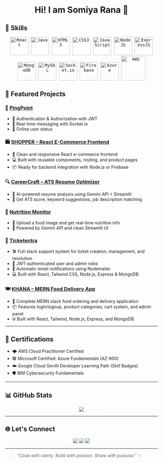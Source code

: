 

<h1 align="center">Hi! I am Somiya Rana 👋</h1>




## 🧠 Skills 
<p align="center"> 
  <kbd> <img src="https://cdn.jsdelivr.net/gh/devicons/devicon/icons/react/react-original.svg" title="React" width="60" /> </kbd> 
  <kbd> <img src="https://cdn.jsdelivr.net/gh/devicons/devicon/icons/java/java-original.svg" title="Java" width="60" /> </kbd> 
  <kbd> <img src="https://cdn.jsdelivr.net/gh/devicons/devicon/icons/html5/html5-original.svg" title="HTML5" width="60" /> </kbd> 
  <kbd> <img src="https://cdn.jsdelivr.net/gh/devicons/devicon/icons/css3/css3-original.svg" title="CSS3" width="60" /> </kbd> 
  <kbd> <img src="https://cdn.jsdelivr.net/gh/devicons/devicon/icons/javascript/javascript-original.svg" title="JavaScript" width="60" /> </kbd> 
  <kbd> <img src="https://cdn.jsdelivr.net/gh/devicons/devicon/icons/nodejs/nodejs-original.svg" title="NodeJS" width="60" /> </kbd> 
  <kbd> <img src="https://cdn.jsdelivr.net/gh/devicons/devicon/icons/express/express-original.svg" title="ExpressJS" width="60" /> </kbd> 
  <kbd> <img src="https://cdn.jsdelivr.net/gh/devicons/devicon/icons/mongodb/mongodb-original.svg" title="MongoDB" width="60" /> </kbd> 
  <kbd> <img src="https://cdn.jsdelivr.net/gh/devicons/devicon/icons/mysql/mysql-original.svg" title="MySQL" width="60" /> </kbd> 
  <kbd> <img src="https://cdn.jsdelivr.net/gh/devicons/devicon/icons/socketio/socketio-original.svg" title="Socket.io" width="60" /> </kbd> 
  <kbd> <img src="https://cdn.jsdelivr.net/gh/devicons/devicon/icons/firebase/firebase-plain.svg" title="Firebase" width="60" /> </kbd> 
  <kbd> <img src="https://cdn.jsdelivr.net/gh/devicons/devicon/icons/azure/azure-original.svg" title="Azure" width="60" /> </kbd> 
  <kbd> <img src="https://upload.wikimedia.org/wikipedia/commons/9/93/Amazon_Web_Services_Logo.svg" title="AWS" width="80" /> </kbd> 
</p>



## 💼 Featured Projects

### 💬 [PingPoint](https://github.com/SomiyaRana/PingPoint)  

- 🎃 Authentication & Authorization with JWT  
- 👾 Real-time messaging with Socket.io  
- 🚀 Online user status


### 🛍️ [SHOPPER – React E-Commerce Frontend](https://github.com/SomiyaRana/SHOPPER)  

- 🛒 Clean and responsive React e-commerce frontend  
- 💻 Built with reusable components, routing, and product pages  
- 📦 Ready for backend integration with Node.js or Firebase  

### 🔍 [CareerCraft – ATS Resume Optimizer](https://github.com/SomiyaRana/CareerCraft)  

- 🎯 AI-powered resume analysis using Gemini API + Streamlit  
- 🧠 Get ATS score, keyword suggestions, job description matching  

### 🥗 [Nutrition Monitor](https://github.com/SomiyaRana/NutritionMonitor)  

- 🍲 Upload a food image and get real-time nutrition info  
- 🤖 Powered by Gemini API and clean Streamlit UI  

### 🎫 [Ticketentra](https://github.com/SomiyaRana/Ticketentra)  
 
- 🛠️ Full-stack support system for ticket creation, management, and resolution  
- 🔐 JWT-authenticated user and admin roles  
- 📧 Automatic email notifications using Nodemailer  
- 💻 Built with React, Tailwind CSS, Node.js, Express & MongoDB  

### 🍽️ [KHANA – MERN Food Delivery App](https://github.com/SomiyaRana/KHANA)  
- 🍛 Complete MERN stack food ordering and delivery application  
- 📦 Features login/signup, product categories, cart system, and admin panel  
- 🌐 Built with React, Tailwind, Node.js, Express, and MongoDB  

---

## 📄 Certifications
- 🌩️ AWS Cloud Practitioner  Certified
- 🟦 Microsoft Certified: Azure Fundamentals (AZ-900)  
- ☁️ Google Cloud GenAI Developer Learning Path (Skill Badges)  
- 🛡️ IBM Cybersecurity Fundamentals  

---

## 📊 GitHub Stats

<p align="center">
  <img src="https://github-readme-stats.vercel.app/api/top-langs/?username=SomiyaRana&layout=compact&theme=tokyonight&hide_border=true"/>

</p>

---

## 🌐 Let's Connect

<p align="center">
  <a href="mailto:somyarana819@gmail.com"><img src="https://img.shields.io/badge/-Email-D14836?style=flat&logo=gmail&logoColor=white"/></a>
  <a href="https://www.linkedin.com/in/somiya-rana-b35152255"><img src="https://img.shields.io/badge/-LinkedIn-0077B5?style=flat&logo=linkedin&logoColor=white"/></a>
  <a href="https://github.com/SomiyaRana"><img src="https://img.shields.io/badge/-GitHub-181717?style=flat&logo=github&logoColor=white"/></a>
</p>

---

> _“Code with clarity. Build with passion. Share with purpose.”_ ✨

